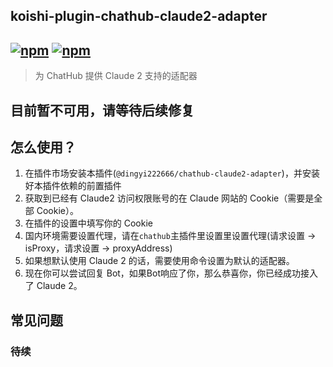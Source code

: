 ## koishi-plugin-chathub-claude2-adapter

## [![npm](https://img.shields.io/npm/v/@dingyi222666/koishi-plugin-chathub-claude2-adapter/next)](https://www.npmjs.com/package/@dingyi222666/koishi-plugin-chathub-claude2-adapter) [![npm](https://img.shields.io/npm/dm/@dingyi222666/koishi-plugin-chathub-claude2-adapter)](https://www.npmjs.com/package/@dingyi222666/koishi-plugin-chathub-claude2-adapter)

> 为 ChatHub 提供 Claude 2 支持的适配器

## **目前暂不可用，请等待后续修复**

## 怎么使用？

1. 在插件市场安装本插件(`@dingyi222666/chathub-claude2-adapter`)，并安装好本插件依赖的前置插件
2. 获取到已经有 Claude2 访问权限账号的在 Claude 网站的 Cookie（需要是全部 Cookie）。
3. 在插件的设置中填写你的 Cookie
4. 国内环境需要设置代理，请在`chathub`主插件里设置里设置代理(请求设置 -> isProxy，请求设置 -> proxyAddress)
5. 如果想默认使用 Claude 2 的话，需要使用命令设置为默认的适配器。
6. 现在你可以尝试回复 Bot，如果Bot响应了你，那么恭喜你，你已经成功接入了 Claude 2。

## 常见问题

### 待续
